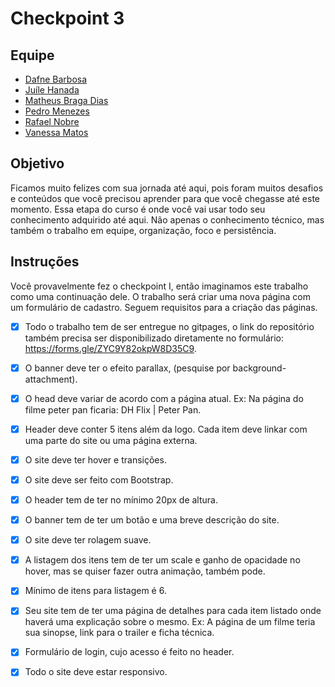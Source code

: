 # Checkpoint 3

## Equipe

- [Dafne Barbosa](https://github.com/DafneBarbosa)
- [Juíle Hanada](https://github.com/juhanada)
- [Matheus Braga Dias](https://github.com/Matheus-Days)
- [Pedro Menezes](https://github.com/pdrmenezes)
- [Rafael Nobre](https://github.com/rafaelnq)
- [Vanessa Matos](https://github.com/vanessa-maganhoto)

## Objetivo

Ficamos muito felizes com sua jornada até aqui, pois foram muitos desafios e
conteúdos que você precisou aprender para que você chegasse até este momento.
Essa etapa do curso é onde você vai usar todo seu conhecimento adquirido até
aqui. Não apenas o conhecimento técnico, mas também o trabalho em equipe,
organização, foco e persistência.

## Instruções

Você provavelmente fez o checkpoint I, então imaginamos este trabalho como uma continuação dele. O trabalho será criar uma nova página com um formulário de cadastro. Seguem requisitos para a criação das páginas.

- [x] Todo o trabalho tem de ser entregue no gitpages, o link do repositório
      também precisa ser disponibilizado diretamente no formulário:
      https://forms.gle/ZYC9Y82okpW8D35C9.

- [x] O banner deve ter o efeito parallax, (pesquise por background-attachment).

- [x] O head deve variar de acordo com a página atual. Ex: Na página do filme
      peter pan ficaria: DH Flix | Peter Pan.

- [x] Header deve conter 5 itens além da logo. Cada item deve linkar com uma
      parte do site ou uma página externa.

- [x] O site deve ter hover e transições.

- [x] O site deve ser feito com Bootstrap.

- [x] O header tem de ter no mínimo 20px de altura.

- [x] O banner tem de ter um botão e uma breve descrição do site.

- [x] O site deve ter rolagem suave.

- [x] A listagem dos itens tem de ter um scale e ganho de opacidade no hover,
      mas se quiser fazer outra animação, também pode.

- [x] Mínimo de itens para listagem é 6.

- [x] Seu site tem de ter uma página de detalhes para cada item listado onde
      haverá uma explicação sobre o mesmo. Ex: A página de um filme teria sua
      sinopse, link para o trailer e ficha técnica.

- [x] Formulário de login, cujo acesso é feito no header.

- [x] Todo o site deve estar responsivo.
